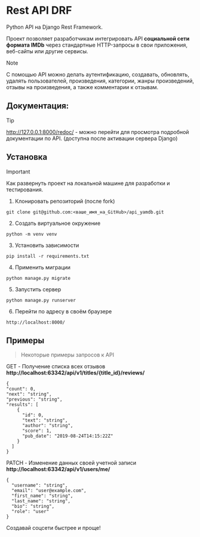 # Rest API DRF
Python API на Django Rest Framework.

Проект позволяет разработчикам интегрировать API 
**социальной сети формата IMDb** через стандартные HTTP-запросы в свои приложения, веб-сайты или другие сервисы.


> [!NOTE]
> С помощью API можно делать аутентификацию, создавать, обновлять, удалять пользователей, произведения, категории, жанры произведений, отзывы на произведения, а также комментарии к отзывам.
## Документация:
> [!TIP]
> http://127.0.0.1:8000/redoc/ - можно перейти для просмотра подробной документации по API.
(доступна после активации сервера Django)


## Установка
> [!IMPORTANT]
> Как развернуть проект на локальной машине для разработки и тестирования.

1. Клонировать репозиторий (после fork)
```
git clone git@github.com:<ваше_имя_на_GitHub>/api_yamdb.git
```
2. Создать виртуальное окружение
```
python -m venv venv
```
3. Установить зависимости
```
pip install -r requirements.txt
```
4. Применить миграции
```
python manage.py migrate
```
5. Запустить сервер
```
python manage.py runserver
```
6. Перейти по адресу в своём браузере
```
http://localhost:8000/
```


## Примеры
>  Некоторые примеры запросов к API

GET - Получение списка всех отзывов \
**http://localhost:63342/api/v1/titles/{title_id}/reviews/**
```
{
"count": 0,
"next": "string",
"previous": "string",
"results": [
    {
      "id": 0,
      "text": "string",
      "author": "string",
      "score": 1,
      "pub_date": "2019-08-24T14:15:22Z"
    }
  ]
}
```
PATCH - Изменение данных своей учетной записи \
**http://localhost:63342/api/v1/users/me/**

```
{
  "username": "string",
  "email": "user@example.com",
  "first_name": "string",
  "last_name": "string",
  "bio": "string",
  "role": "user"
}
```
Создавай соцсети быстрее и проще!
